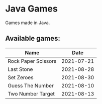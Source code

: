 # Java Games

Games made in Java.

## Available games:

| Name                | Date       |
| ------------------- | ---------- |
| Rock Paper Scissors | 2021-07-21 |
| Last Stone          | 2021-08-28 |
| Set Zeroes          | 2021-08-30 |
| Guess The Number    | 2021-08-10 |
| Two Number Target   | 2021-08-13 |
